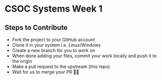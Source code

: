 # CSOC Systems Week 1

## Steps to Contribute

-   Fork the project to your GitHub account
-   Clone it in your system i.e. Linux/Windows
-   Create a new branch for you to work on
-   When done adding your files, commit your work locally and push it to the origin
-   Make a pull request to the upstream (this repo)
-   Wait for us to merge your PR :man_technologist:
